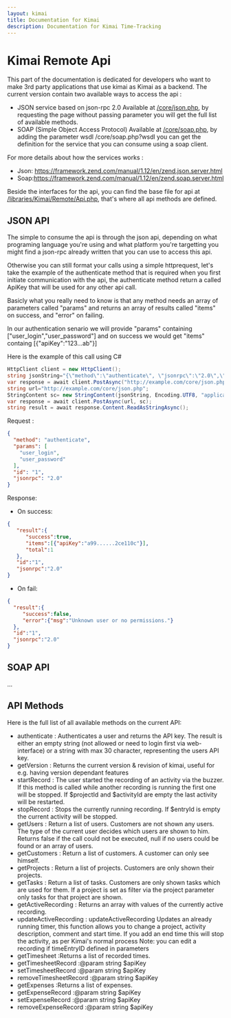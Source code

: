```yaml
---
layout: kimai
title: Documentation for Kimai
description: Documentation for Kimai Time-Tracking
---
```

# Kimai Remote Api

This part of the documentation is dedicated for developers who want to make 3rd party applications that use kimai as Kimai as a backend. The current version contain two available ways to access the api :
 - JSON service based on json-rpc 2.0
Available at [/core/json.php](https://github.com/kimai/kimai/blob/master/core/json.php), by requesting the page without passing parameter you will get the full list of available methods.
 - SOAP (Simple Object Access Protocol)
Available at [/core/soap.php](https://github.com/kimai/kimai/blob/master/core/soap.php), by adding the parameter wsdl /core/soap.php?wsdl you can get the definition for the service that you can consume using a soap client.

For more details about how the services works :
 - Json: https://framework.zend.com/manual/1.12/en/zend.json.server.html
 - Soap:https://framework.zend.com/manual/1.12/en/zend.soap.server.html

Beside the interfaces for the api, you can find the base file for api at [/libraries/Kimai/Remote/Api.php](https://github.com/kimai/kimai/blob/master/libraries/Kimai/Remote/Api.php), that's where all api methods are defined.


## JSON API

The simple to consume the api is through the json api, depending on what programing language you're using and what platform you're targetting you might find a json-rpc already written that you can use to access this api.

Otherwise you can still format your calls using a simple httprequest, let's take the example of the authenticate method that is required when you first initiate communication with the api, the authenticate method return a called ApiKey that will be used for any other api call.

Basicly what you really need to know is that any method needs an array of parameters called "params" and returns an array of results called "items" on success, and "error" on failing. 

In our authentication senario we will provide "params" containing ["user_login","user_password"] and on success we would get "items" containg [{"apiKey":"123...ab"}]

Here is the example of this call using C#



```csharp
HttpClient client = new HttpClient();
string jsonString="{\"method\":\"authenticate\", \"jsonrpc\":\"2.0\",\"id\":\"1\",\"params\":[\"my_login\",\"my_password\"]}";
var response = await client.PostAsync("http://example.com/core/json.php", new StringContent(req_obj.ToString(), Encoding.UTF8, "application/json"));
string url="http://example.com/core/json.php";
StringContent sc= new StringContent(jsonString, Encoding.UTF8, "application/json")
var response = await client.PostAsync(url, sc);
string result = await response.Content.ReadAsStringAsync();
```

Request :

```json
{
  "method": "authenticate",
  "params": [
    "user_login",
    "user_password"
  ],
  "id": "1",
  "jsonrpc": "2.0"
}

```

Response:
 - On success:

```json
{  
   "result":{  
      "success":true,
      "items":[{"apiKey":"a99......2ce110c"}],
      "total":1
   },
   "id":"1",
   "jsonrpc":"2.0"
}
```
 - On fail:
 ```json
{  
   "result":{  
      "success":false,
      "error":{"msg":"Unknown user or no permissions."}
   },
   "id":"1",
   "jsonrpc":"2.0"
}
```


## SOAP API
...

## API Methods 

Here is the full list of all available methods on the current API:

 - authenticate :
Authenticates a user and returns the API key. The result is either an empty string (not allowed or need to login first via web-interface) or a string with max 30 character, representing the users API key.
 - getVersion :
Returns the current version & revision of kimai, useful for e.g. having version dependant features
 - startRecord :
The user started the recording of an activity via the buzzer. If this method is called while another recording is running the first one will be stopped. If $projectId and $activityId are empty the last activity will be restarted.
 - stopRecord :
Stops the currently running recording. If $entryId is empty the current activity will be stopped.
 - getUsers :
Return a list of users. Customers are not shown any users. The type of the current user decides which users are shown to him. Returns false if the call could not be executed, null if no users could be found or an array of users.
 - getCustomers :
Return a list of customers. A customer can only see himself.
 - getProjects :
Return a list of projects. Customers are only shown their projects.
 - getTasks :
Return a list of tasks. Customers are only shown tasks which are used for them. If a project is set as filter via the project parameter only tasks for that project are shown.
 - getActiveRecording :
Returns an array with values of the currently active recording.
 - updateActiveRecording :
updateActiveRecording Updates an already running timer, this function allows you to change a project, activity description, comment and start time. If you add an end time this will stop the activity, as per Kimai's normal process Note: you can edit a recording if timeEntryID defined in parameters
 - getTimesheet :Returns a list of recorded times.
 - getTimesheetRecord :@param string $apiKey
 - setTimesheetRecord :@param string $apiKey
 - removeTimesheetRecord :@param string $apiKey
 - getExpenses :Returns a list of expenses.
 - getExpenseRecord :@param string $apiKey
 - setExpenseRecord :@param string $apiKey
 - removeExpenseRecord :@param string $apiKey

